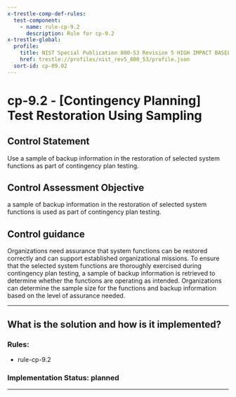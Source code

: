 ```yaml
---
x-trestle-comp-def-rules:
  test-component:
    - name: rule-cp-9.2
      description: Rule for cp-9.2
x-trestle-global:
  profile:
    title: NIST Special Publication 800-53 Revision 5 HIGH IMPACT BASELINE
    href: trestle://profiles/nist_rev5_800_53/profile.json
  sort-id: cp-09.02
---
```


# cp-9.2 - \[Contingency Planning\] Test Restoration Using Sampling

## Control Statement

Use a sample of backup information in the restoration of selected system functions as part of contingency plan testing.

## Control Assessment Objective

a sample of backup information in the restoration of selected system functions is used as part of contingency plan testing.

## Control guidance

Organizations need assurance that system functions can be restored correctly and can support established organizational missions. To ensure that the selected system functions are thoroughly exercised during contingency plan testing, a sample of backup information is retrieved to determine whether the functions are operating as intended. Organizations can determine the sample size for the functions and backup information based on the level of assurance needed.

______________________________________________________________________

## What is the solution and how is it implemented?

<!-- For implementation status enter one of: implemented, partial, planned, alternative, not-applicable -->

<!-- Note that the list of rules under ### Rules: is read-only and changes will not be captured after assembly to JSON -->

<!-- Add control implementation description here for control: cp-9.2 -->

### Rules:

  - rule-cp-9.2

### Implementation Status: planned

______________________________________________________________________
